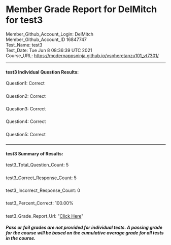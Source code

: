 # Member Grade Report for DelMitch for test3  
   
Member_Github_Account_Login: DelMitch  
Member_Github_Account_ID 16847747  
Test_Name: test3  
Test_Date: Tue Jun  8 08:36:39 UTC 2021  
Course_URL: https://modernappsninja.github.io/vspheretanzu101_vt7301/  
   
---  
#### test3 Individual Question Results:  
Question1: Correct  
#####  
Question2: Correct  
#####  
Question3: Correct  
#####  
Question4: Correct  
#####  
Question5: Correct  
#####  
---  
#### test3 Summary of Results:  
test3_Total_Question_Count: 5  
#####  
test3_Correct_Response_Count: 5  
#####  
test3_Incorrect_Response_Count: 0  
#####  
test3_Percent_Correct: 100.00%  
#####  
test3_Grade_Report_Url: "[Click Here](https://github.com/modernappsninjas/DelMitch/blob/main/static/userdata/courses/vspheretanzu101_vt7301/grade_report.pr954.test3.md)"
##### Pass or fail grades are not provided for individual tests. A passing grade for the course will be based on the cumulative average grade for all tests in the course.  
